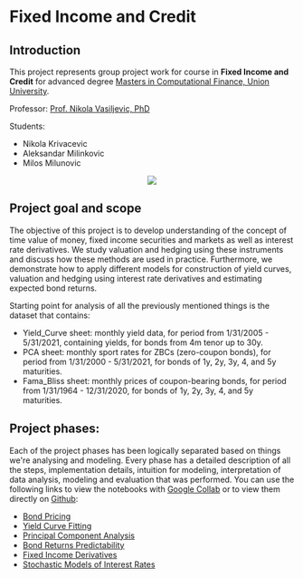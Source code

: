 # Fixed Income and Credit

## Introduction

This project represents group project work for course in **Fixed Income and Credit** for advanced degree [Masters in Computational Finance, Union University](http://mcf.raf.edu.rs/).

Professor:
[Prof. Nikola Vasiljevic, PhD](https://www.researchgate.net/profile/Nikola-Vasiljevic-4)

Students:
- Nikola Krivacevic
- Aleksandar Milinkovic
- Milos Milunovic

<p align="center">
  <img src="https://user-images.githubusercontent.com/30963594/122693716-4a83ff00-d23b-11eb-999f-b222d8a18f02.png" />
</p>


## Project goal and scope

The objective of this project is to develop understanding of the concept of time value of money, fixed income securities and markets as well as interest rate derivatives.
We study valuation and hedging using these instruments and discuss how these methods are used in practice. Furthermore, we demonstrate how to
apply different models for construction of yield curves, valuation and hedging using interest rate derivatives and estimating expected bond returns.

Starting point for analysis of all the previously mentioned things is the dataset that contains:
- Yield_Curve sheet: monthly yield data, for period from 1/31/2005 - 5/31/2021, containing yields, for bonds from 4m tenor up to 30y.
- PCA sheet: monthly sport rates for ZBCs (zero-coupon bonds), for period from 1/31/2000 - 5/31/2021, for bonds of 1y, 2y, 3y, 4, and 5y maturities.
- Fama_Bliss sheet: monthly prices of coupon-bearing bonds, for period from 1/31/1964 - 12/31/2020, for bonds of 1y, 2y, 3y, 4, and 5y maturities.


## Project phases:

Each of the project phases has been logically separated based on things we're analysing and modeling. Every phase has a detailed description of all the steps,
implementation details, intuition for modeling, interpretation of data analysis, modeling and evaluation that was performed. You can use the following links to view the notebooks with [Google Collab](https://colab.research.google.com/notebooks/intro.ipynb?utm_source=scs-index) or to view them directly on [Github](https://github.com/mcf-long-short/fixed-income-and-credit/tree/main/notebooks):
- [Bond Pricing](https://colab.research.google.com/drive/1g6bqabvDTBxhwSr688x2PICEoWXZgYlJ?usp=sharing)
- [Yield Curve Fitting](https://colab.research.google.com/drive/1PxrPSo232JYWVHOPHN2cz21S1NRQFF1y?usp=sharing)
- [Principal Component Analysis](https://colab.research.google.com/drive/1XcRkJK91YOhFtfczAEce1CL7VY3y5ebt?usp=sharing)
- [Bond Returns Predictability](https://colab.research.google.com/drive/14nF3Dbs0LG5o2BmkfMz4_b9sr9AplyBg?usp=sharing)
- [Fixed Income Derivatives](https://colab.research.google.com/drive/1k1h5Ea8zGgQqeE0kYHNaJSIsN_FXuR8E?usp=sharing)
- [Stochastic Models of Interest Rates](https://colab.research.google.com/drive/1NSnmdyi9HKEfbdl0rpcuNfAVnk_vZSR8?usp=sharing)


